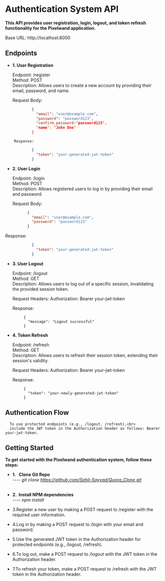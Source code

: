 #  Authentication System API
<b>This API provides user registration, login, logout, and token refresh functionality for the Pixelwand application.</b>

Base URL: http://localhost:8000

## Endpoints
-  <b>1. User Registration </b>
      <p>Endpoint: /register<br>
         Method: POST<br>
         Description: Allows users to create a new account by providing their email, password, and name.<br>
      </p>
      Request Body:
```json
            {
              "email": "user@example.com",
              "password": "password123",
              "confirm_password:"password123",
              "name": "John Doe"
            }
```


       
        Response:
      
```json
            {
              "token": "your-generated-jwt-token"
            }

```
-  <b>2.  User Login </b>
      <p>Endpoint: /login<br>
      Method: POST<br>
      Description: Allows registered users to log in by providing their email and password.<br>
      </p>
      
      Request Body:
  ```json
            {
              "email": "user@example.com",
              "password": "password123"
            }
 ```

   Response:
```json
            {
              "token": "your-generated-jwt-token"
            }
```
-  <b>3.  User Logout </b>

     <p> Endpoint: /logout<br>
      Method: GET<br>
      Description: Allows users to log out of a specific session, invalidating the provided session token.<br>
     </p>
     
      Request Headers:
      Authorization: Bearer your-jwt-token

      Response:
   
            {
              "message": "Logout successful"
            }

-  <b>4.  Token Refresh </b>

     <p>Endpoint: /refresh<br>
      Method: GET<br>
      Description: Allows users to refresh their session token, extending their session's validity.<br>
      </p> 
      
      Request Headers:
      Authorization: Bearer your-jwt-token
   
      Response:
   
            {
              "token": "your-newly-generated-jwt-token"
            }

  ## Authentication Flow
      To use protected endpoints (e.g., /logout, /refresh),<br>
      include the JWT token in the Authorization header as follows: Bearer your-jwt-token.

## Getting Started

<b>To get started with the Pixelwand authentication system, follow these steps:</b>

-  <b> 1. &nbsp; Clone Git Repo  </b>
<br>----<i> git clone https://github.com/Sahil-Sayyad/Quora_Clone.git</i><br><br>
-  <b> 2. &nbsp;Install NPM dependencies </b>
   <br>----<i> npm install</i> <br>
- 3.Register a new user by making a POST request to /register with the required user information.

- 4.Log in by making a POST request to /login with your email and password.

- 5.Use the generated JWT token in the Authorization header for protected endpoints (e.g., /logout, /refresh).

- 6.To log out, make a POST request to /logout with the JWT token in the Authorization header.

- 7.To refresh your token, make a POST request to /refresh with the JWT token in the Authorization header.

